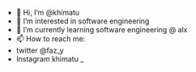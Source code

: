 - 👋 Hi, I’m @khimatu
- 👀 I’m interested in software engineering 
- 🌱 I’m currently learning  software engineering @ alx
- 📫 How to reach me:
- twitter @faz_y
- Instagram khimatu _


<!---
khimatu/khimatu is a ✨ special ✨ repository because its `README.md` (this file) appears on your GitHub profile.
You can click the Preview link to take a look at your changes.
--->
